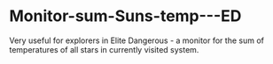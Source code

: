 # Monitor-sum-Suns-temp---ED
Very useful for explorers in Elite Dangerous - a monitor for the sum of temperatures of all stars in currently visited system.
